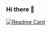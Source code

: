 ### Hi there 👋
[![Readme Card](https://github-readme-stats.vercel.app/api/pin/?username=elshafee&repo=github-readme-stats)](https://github.com/elshafee/github-readme-stats)

<!--
**elshafee/elshafee** is a ✨ _special_ ✨ repository because its `README.md` (this file) appears on your GitHub profile.

Here are some ideas to get you started:

- 🔭 I’m currently working on ...
- 🌱 I’m currently learning ...
- 👯 I’m looking to collaborate on ...
- 🤔 I’m looking for help with ...
- 💬 Ask me about ...
- 📫 How to reach me: ...
- 😄 Pronouns: ...
- ⚡ Fun fact: ...
-->
